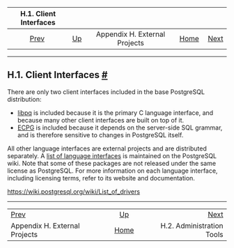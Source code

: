<!--?xml version="1.0" encoding="UTF-8" standalone="no"?-->

|                      H.1. Client Interfaces                     |                                                              |                               |                                                       |                                                                |
| :-------------------------------------------------------------: | :----------------------------------------------------------- | :---------------------------: | ----------------------------------------------------: | -------------------------------------------------------------: |
| [Prev](external-projects.html "Appendix H. External Projects")  | [Up](external-projects.html "Appendix H. External Projects") | Appendix H. External Projects | [Home](index.html "PostgreSQL 17devel Documentation") |  [Next](external-admin-tools.html "H.2. Administration Tools") |

***

## H.1. Client Interfaces [#](#EXTERNAL-INTERFACES)

There are only two client interfaces included in the base PostgreSQL distribution:

* [libpq](libpq.html "Chapter 34. libpq — C Library") is included because it is the primary C language interface, and because many other client interfaces are built on top of it.
* [ECPG](ecpg.html "Chapter 36. ECPG — Embedded SQL in C") is included because it depends on the server-side SQL grammar, and is therefore sensitive to changes in PostgreSQL itself.

All other language interfaces are external projects and are distributed separately. A [list of language interfaces](https://wiki.postgresql.org/wiki/List_of_drivers) is maintained on the PostgreSQL wiki. Note that some of these packages are not released under the same license as PostgreSQL. For more information on each language interface, including licensing terms, refer to its website and documentation.

<https://wiki.postgresql.org/wiki/List_of_drivers>

***

|                                                                 |                                                              |                                                                |
| :-------------------------------------------------------------- | :----------------------------------------------------------: | -------------------------------------------------------------: |
| [Prev](external-projects.html "Appendix H. External Projects")  | [Up](external-projects.html "Appendix H. External Projects") |  [Next](external-admin-tools.html "H.2. Administration Tools") |
| Appendix H. External Projects                                   |     [Home](index.html "PostgreSQL 17devel Documentation")    |                                      H.2. Administration Tools |
